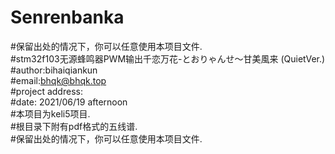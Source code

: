 # Senrenbanka</br>
#保留出处的情况下，你可以任意使用本项目文件.</br>
#stm32f103无源蜂鸣器PWM输出千恋万花-とおりゃんせ～甘美風来 (QuietVer.)</br>
#author:bihaiqiankun</br>
#email:bhqk@bhqk.top</br>
#project address:</br>
#date: 2021/06/19 afternoon</br>
#本项目为keli5项目.</br>
#根目录下附有pdf格式的五线谱.</br>
#保留出处的情况下，你可以任意使用本项目文件.</br>
